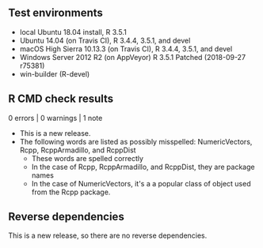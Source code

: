 ## Test environments
* local Ubuntu 18.04 install, R 3.5.1
* Ubuntu 14.04 (on Travis CI), R 3.4.4, 3.5.1, and devel
* macOS High Sierra 10.13.3 (on Travis CI), R 3.4.4, 3.5.1, and devel
* Windows Server 2012 R2 (on AppVeyor) R 3.5.1 Patched (2018-09-27 r75381)
* win-builder (R-devel)

## R CMD check results

0 errors | 0 warnings | 1 note

* This is a new release.
* The following words are listed as possibly misspelled: NumericVectors,
  Rcpp, RcppArmadillo, and RcppDist
    + These words are spelled correctly
    + In the case of Rcpp, RcppArmadillo, and RcppDist, they are package names
    + In the case of NumericVectors, it's a a popular class of object used from
      the Rcpp package.

## Reverse dependencies

This is a new release, so there are no reverse dependencies.
